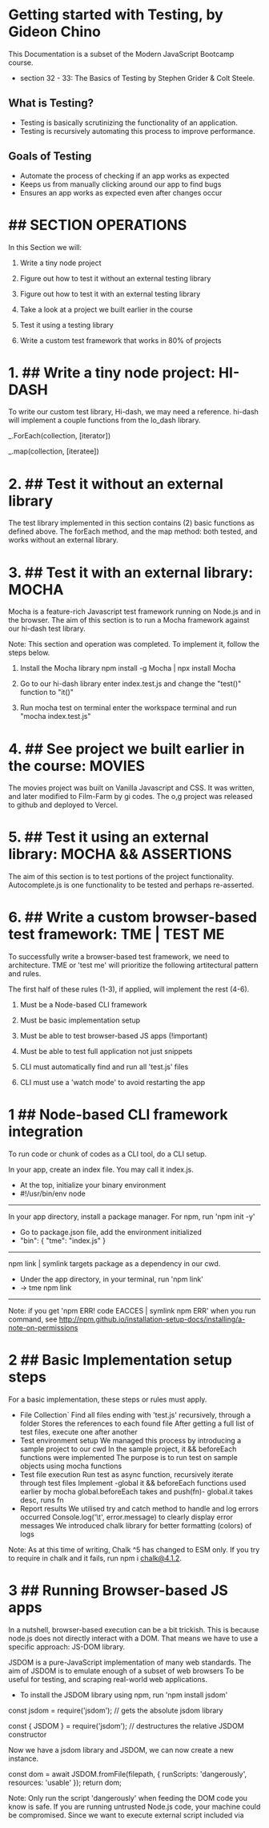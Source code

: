 # Getting started with Testing, by Gideon Chino

This Documentation is a subset of the Modern JavaScript Bootcamp course.
- section 32 - 33: The Basics of Testing by Stephen Grider & Colt Steele. 

## What is Testing?
- Testing is basically scrutinizing the functionality of an application.
- Testing is recursively automating this process to improve performance.

## Goals of Testing
- Automate the process of checking if an app works as expected
- Keeps us from manually clicking around our app to find bugs
- Ensures an app works as expected even after changes occur


# ## SECTION OPERATIONS
In this Section we will:

1. Write a tiny node project
2. Figure out how to test it without an external testing library
3. Figure out how to test it with an external testing library

4. Take a look at a project we built earlier in the course
5. Test it using a testing library

6. Write a custom test framework that works in 80% of projects


# 1. ## Write a tiny node project: HI-DASH  
To write our custom test library, Hi-dash, we may need a reference.
hi-dash will implement a couple functions from the lo_dash library.

  _.ForEach(collection, [iterator])

  _.map(collection, [iteratee])


# 2. ## Test it without an external library
The test library implemented in this section contains (2) basic functions as defined above.
The forEach method, and the map method: both tested, and works without an external library.


# 3. ## Test it with an external library: MOCHA
Mocha is a feature-rich Javascript test framework running on Node.js and in the browser.
The aim of this section is to run a Mocha framework against our hi-dash test library.

Note:
This section and operation was completed. To implement it, follow the steps below.

1. Install the Mocha library
npm install -g Mocha | npx install Mocha

2. Go to our hi-dash library
enter index.test.js and change the "test()" function to "it()"

3. Run mocha test on terminal
enter the workspace terminal and run "mocha index.test.js"


# 4. ## See project we built earlier in the course: MOVIES
The movies project was built on Vanilla Javascript and CSS. 
It was written, and later modified to Film-Farm by gi codes.
The o,g project was released to github and deployed to Vercel.


# 5. ## Test it using an external library: MOCHA && ASSERTIONS
The aim of this section is to test portions of the project functionality.
Autocomplete.js is one functionality to be tested and perhaps re-asserted.


# 6. ## Write a custom browser-based test framework: TME | TEST ME
To successfully write a browser-based test framework, we need to architecture.
TME or 'test me' will prioritize the following artitectural pattern and rules.

The first half of these rules (1-3), if applied, will implement the rest (4-6).

1. Must be a Node-based CLI framework
2. Must be basic implementation setup
3. Must be able to test browser-based JS apps (!important)

4. Must be able to test full application not just snippets
6. CLI must automatically find and run all 'test.js' files
5. CLI must use a 'watch mode' to avoid restarting the app


# 1 ## Node-based CLI framework integration
To run code or chunk of codes as a CLI tool, do a CLI setup.

In your app, create an index file. You may call it index.js.

* At the top, initialize your binary environment
* #!/usr/bin/env node
________________________________________________

In your app directory, install a package manager. 
For npm, run 'npm init -y'

* Go to package.json file, add the environment initialized
* "bin": { "tme": "index.js" }
__________________________________________________________

npm link | symlink targets package as a dependency in our cwd.

* Under the app directory, in your terminal, run 'npm link'
* -> tme npm link
___________________________________________________________

Note: 
if you get 'npm ERR! code EACCES | symlink npm ERR' when you run command, see
http://npm.github.io/installation-setup-docs/installing/a-note-on-permissions


# 2 ## Basic Implementation setup steps
For a basic implementation, these steps or rules must apply.

* File Collection`
Find all files ending with 'test.js' recursively, through a folder
Stores the references to each found file
After getting a full list of test files, execute one after another
* Test environment setup 
We managed this process by introducing a sample project to our cwd
In the sample project, it && beforeEach functions were implemented
The purpose is to run test on sample objects using mocha functions 
* Test file execution
Run test as async function, recursively iterate through test files 
Implement -global it && beforeEach functions used earlier by mocha
global.beforeEach takes and push(fn)- global.it takes desc, runs fn
* Report results
We utilised try and catch method to handle and log errors occurred
Console.log('\t', error.message) to clearly display error messages
We introduced chalk library for better formatting (colors) of logs

Note: As at this time of writing, Chalk ^5 has changed to ESM only. 
If you try to require in chalk and it fails, run npm i chalk@4.1.2.


# 3 ## Running Browser-based JS apps
In a nutshell, browser-based execution can be a bit trickish.
This is because node.js does not directly interact with a DOM.
That means we have to use a specific approach: JS-DOM library.

JSDOM is a pure-JavaScript implementation of many web standards.
The aim of JSDOM is to emulate enough of a subset of web browsers 
To be useful for testing, and scraping real-world web applications.

* To install the JSDOM library using npm, run 'npm install jsdom'
  
const jsdom = require('jsdom'); 
// gets the absolute jsdom library

const { JSDOM } = require('jsdom'); 
// destructures the relative JSDOM constructor

Now we have a jsdom library and JSDOM, we can now create a new instance.

  const dom = await JSDOM.fromFile(filepath, {
    runScripts: 'dangerously',
    resources: 'usable'
  });
  return dom;

Note: 
Only run the script 'dangerously' when feeding the DOM code you know is safe. 
If you are running untrusted Node.js code, your machine could be compromised.
Since we want to execute external script included via <script src='index.js'>
We can use the option, resources: 'usable' as an effective way to load script.


* At this point, our test framework- tme;

# 4 ## tests full applications, not just snippets

# 5 ## automatically finds and runs all 'test.js' files

# 6 ## uses a 'watch mode' to avoid restarting applications
